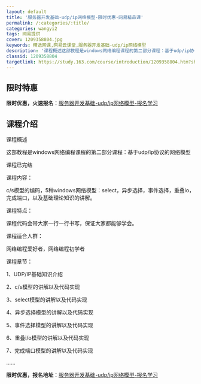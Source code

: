 ```yaml
---
layout: default
title: '服务器开发基础-udp/ip网络模型-限时优惠-网易精品课'
permalink: /:categories/:title/
categories: wangyi2
tags: 网易提供
cover: 1209358804.jpg
keywords: 精选网课,网易云课堂,服务器开发基础-udp/ip网络模型
description: '课程概述这部教程是windows网络编程课程的第二部分课程：基于udp/ip协议的网络模型课程已完结课程内容：c/s模型'
classid: 1209358804
targetlink: https://study.163.com/course/introduction/1209358804.htm?share=1&shareId=1025206652&utm_campaign=share&utm_medium=iphoneShare&utm_source=&utm_u=1025206652
---
```


## 限时特惠

**限时优惠，火速报名**：[服务器开发基础-udp/ip网络模型-报名学习](https://study.163.com/course/introduction/1209358804.htm?share=1&shareId=1025206652&utm_campaign=share&utm_medium=iphoneShare&utm_source=&utm_u=1025206652)

## 课程介绍

课程概述

这部教程是windows网络编程课程的第二部分课程：基于udp/ip协议的网络模型



课程已完结



课程内容：

c/s模型的编码，5种windows网络模型：select，异步选择，事件选择，重叠io，完成端口，以及基础理论知识的讲解。



课程特点：

课程代码会带大家一行一行书写，保证大家都能够学会。



课程适合人群：

网络编程爱好者，网络编程初学者



课程章节：

1、UDP/IP基础知识介绍

2、c/s模型的讲解以及代码实现

3、select模型的讲解以及代码实现

4、异步选择模型的讲解以及代码实现

5、事件选择模型的讲解以及代码实现

6、重叠i/o模型的讲解以及代码实现

7、完成端口模型的讲解以及代码实现

......

**限时优惠，报名地址**：[服务器开发基础-udp/ip网络模型-报名学习](https://study.163.com/course/introduction/1209358804.htm?share=1&shareId=1025206652&utm_campaign=share&utm_medium=iphoneShare&utm_source=&utm_u=1025206652)

